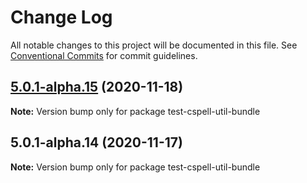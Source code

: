 # Change Log

All notable changes to this project will be documented in this file.
See [Conventional Commits](https://conventionalcommits.org) for commit guidelines.

## [5.0.1-alpha.15](https://github.com/streetsidesoftware/cspell/compare/v5.0.1-alpha.14...v5.0.1-alpha.15) (2020-11-18)

**Note:** Version bump only for package test-cspell-util-bundle





## 5.0.1-alpha.14 (2020-11-17)

**Note:** Version bump only for package test-cspell-util-bundle
